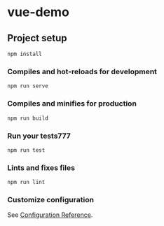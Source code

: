 # vue-demo

## Project setup
```
npm install
```

### Compiles and hot-reloads for development
```
npm run serve
```

### Compiles and minifies for production
```
npm run build
```

### Run your tests777
```
npm run test
```

### Lints and fixes files
```
npm run lint
```

### Customize configuration
See [Configuration Reference](https://cli.vuejs.org/config/).
